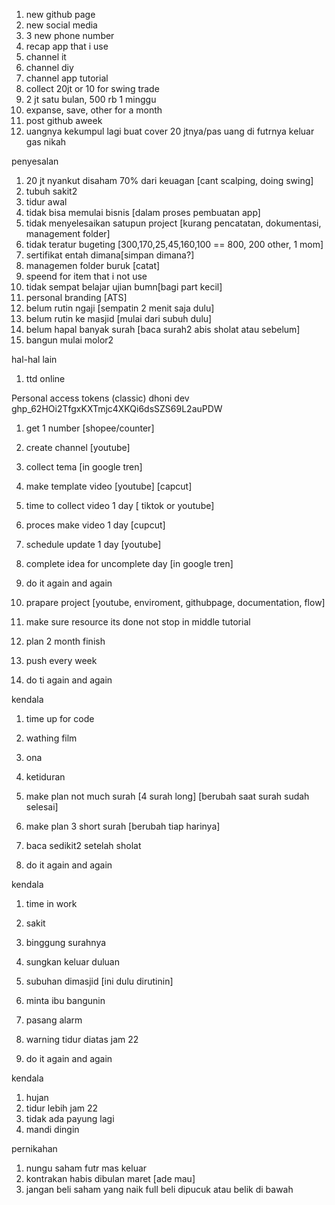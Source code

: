 1. new github page
2. new social media
3. 3 new phone number
4. recap app that i use
5. channel it
6. channel diy
7. channel app tutorial
8. collect 20jt or 10 for swing trade 
9. 2 jt satu bulan, 500 rb 1 minggu
10. expanse, save, other for a month
11. post github aweek
12. uangnya kekumpul lagi buat cover 20 jtnya/pas uang di futrnya keluar gas nikah 


penyesalan
1. 20 jt nyankut disaham 70% dari keuagan [cant scalping, doing swing]
2. tubuh sakit2
3. tidur awal
4. tidak bisa memulai bisnis  [dalam proses pembuatan app]
5. tidak menyelesaikan satupun project [kurang pencatatan, dokumentasi, management folder]
6. tidak teratur bugeting [300,170,25,45,160,100 == 800, 200 other, 1 mom]
7. sertifikat entah dimana[simpan dimana?]
8. managemen folder buruk [catat]
9. speend for item that i not use
10. tidak sempat belajar ujian bumn[bagi part kecil]
11. personal branding [ATS]
13. belum rutin ngaji [sempatin 2 menit saja dulu]
14. belum rutin ke masjid [mulai dari subuh dulu]
15. belum hapal banyak surah [baca surah2 abis sholat atau sebelum]
16. bangun mulai molor2

hal-hal lain
1. ttd online

Personal access tokens (classic)
dhoni dev
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

1. get 1 number [shopee/counter]
2. create channel [youtube]
3. collect tema  [in google tren]
4. make template video [youtube] [capcut]
5. time to collect video 1 day [ tiktok or youtube]
6. proces make video 1 day [cupcut]
7. schedule update 1 day [youtube]
8. complete idea for uncomplete day [in google tren]
9. do it again and again

1. prapare project [youtube, enviroment, githubpage, documentation, flow]
2. make sure resource its done not stop in middle tutorial
3. plan 2 month finish
4. push every week
5. do ti again and again

kendala
1. time up for code
2. wathing film
3. ona
4. ketiduran

1. make plan not much surah [4 surah long] [berubah saat surah sudah selesai]
2. make plan 3 short surah [berubah tiap harinya]
3. baca sedikit2 setelah sholat
4. do it again and again

kendala
1. time in work
2. sakit
3. binggung surahnya
4. sungkan keluar duluan

1. subuhan dimasjid [ini dulu dirutinin]
2. minta ibu bangunin
3. pasang alarm
4. warning tidur diatas jam 22
5. do it again and again

kendala
1. hujan
2. tidur lebih jam 22
3. tidak ada payung lagi
4. mandi dingin


pernikahan
1. nungu saham futr mas keluar
2. kontrakan habis dibulan maret [ade mau]
3. jangan beli saham yang naik full beli dipucuk atau belik di bawah
